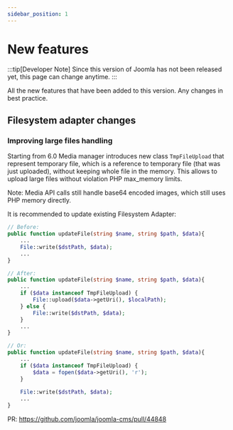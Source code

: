 ```yaml
---
sidebar_position: 1
---
```


# New features

:::tip[Developer Note]
  Since this version of Joomla has not been released yet, this page can change anytime.
:::

All the new features that have been added to this version.
Any changes in best practice.

## Filesystem adapter changes

### Improving large files handling

Starting from 6.0 Media manager introduces new class `TmpFileUpload` that represent temporary file, 
which is a reference to temporary file (that was just uploaded), without keeping whole file in the memory. 
This allows to upload large files without violation PHP max_memory limits.

Note: Media API calls still handle base64 encoded images, which still uses PHP memory directly.

It is recommended to update existing Filesystem Adapter:
```php
// Before:
public function updateFile(string $name, string $path, $data){
    ...
    File::write($dstPath, $data);
    ...
}

// After:
public function updateFile(string $name, string $path, $data){
    ...
    if ($data instanceof TmpFileUpload) {
        File::upload($data->getUri(), $localPath);
    } else {
        File::write($dstPath, $data);
    }    
    ...
}

// Or:
public function updateFile(string $name, string $path, $data){
    ...
    if ($data instanceof TmpFileUpload) {
        $data = fopen($data->getUri(), 'r');
    }
    
    File::write($dstPath, $data);
    ...
}
```

PR: https://github.com/joomla/joomla-cms/pull/44848
